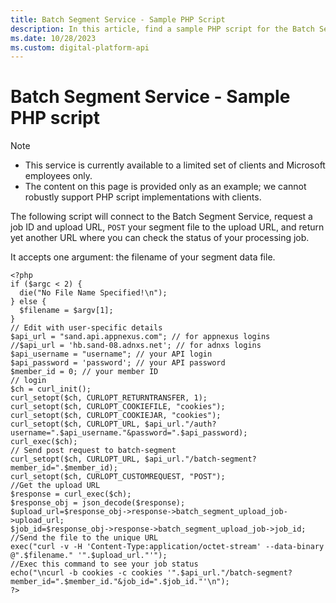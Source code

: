 ```yaml
---
title: Batch Segment Service - Sample PHP Script
description: In this article, find a sample PHP script for the Batch Segment Service.
ms.date: 10/28/2023
ms.custom: digital-platform-api
---
```


# Batch Segment Service - Sample PHP script

> [!NOTE]
>
> - This service is currently available to a limited set of clients and Microsoft employees only.
> - The content on this page is provided only as an example; we cannot robustly support PHP script implementations with clients.

The following script will connect to the Batch Segment Service, request a job ID and upload URL, `POST` your segment file to the upload URL, and return yet another URL where you can check the status of your processing job.

It accepts one argument: the filename of your segment data file.

```
<?php
if ($argc < 2) {
  die("No File Name Specified!\n");
} else {
  $filename = $argv[1];
}
// Edit with user-specific details
$api_url = "sand.api.appnexus.com"; // for appnexus logins
//$api_url = 'hb.sand-08.adnxs.net'; // for adnxs logins
$api_username = "username"; // your API login
$api_password = 'password'; // your API password
$member_id = 0; // your member ID
// login
$ch = curl_init();
curl_setopt($ch, CURLOPT_RETURNTRANSFER, 1);
curl_setopt($ch, CURLOPT_COOKIEFILE, "cookies");
curl_setopt($ch, CURLOPT_COOKIEJAR, "cookies");
curl_setopt($ch, CURLOPT_URL, $api_url."/auth?username=".$api_username."&password=".$api_password);
curl_exec($ch);
// Send post request to batch-segment
curl_setopt($ch, CURLOPT_URL, $api_url."/batch-segment?member_id=".$member_id);
curl_setopt($ch, CURLOPT_CUSTOMREQUEST, "POST");
//Get the upload URL
$response = curl_exec($ch);
$response_obj = json_decode($response);
$upload_url=$response_obj->response->batch_segment_upload_job->upload_url;
$job_id=$response_obj->response->batch_segment_upload_job->job_id;
//Send the file to the unique URL
exec("curl -v -H 'Content-Type:application/octet-stream' --data-binary @".$filename." '".$upload_url."'");
//Exec this command to see your job status
echo("\ncurl -b cookies -c cookies '".$api_url."/batch-segment?member_id=".$member_id."&job_id=".$job_id."'\n");
?>
```
